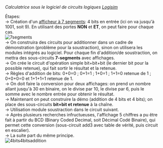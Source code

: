 *Calculatrice sous le logiciel de circuits logiques [Logisim](https://fr.wikipedia.org/wiki/Logisim)*

Étapes:<br/>
-> Création d'un [afficheur à 7 segments](https://www.linternaute.fr/dictionnaire/fr/definition/afficheur-7-segments/): 4 bits en entrée (ici on va jusqu'à 1001, soit 9). En utilisant des portes **NON** et **ET**, on peut faire pour chaque cas.<br/>
![7segments](https://user-images.githubusercontent.com/116813446/198298923-47e651c7-81fc-47f8-9f5f-eaed45dcc55e.PNG)<br/>
-> On construira des circuits pour additionner dans un cadre de démonstration (problème pour la soustraction), sinon on utilisera les modules intégrés au logiciel. Pour chaque fin d'addition/de soustraction, on mettra des sous-circuits **7-segments** avec affichages.<br/> 
-> On crée le circuit d'opération simple bit+bit+bit (le dernier bit pour la possible retenue), qui fait sortir le résultat et la retenue.<br/>
-> Règles d'addition de bits: 0+0=0 ; 0+1=1 ; 1+0=1 ; 1+1=0 retenue de 1 ; 0+0+0=0 et 1+1+1=1 retenue de 1.<br/>
-> On doit faire la conversion pour deux affichages: on prend un nombre allant jusqu'à 30 en binaire, on le divise par 10, le divise par 6, puis le somme avec le nombre entrée pour obtenir le résultat.<br/>
-> Maintenant on peut construire la démo (addition de 4 bits et 4 bits); on place des sous-circuits **bit+bit et retenue** à la chaîne.<br/>
-> Utilisation module soustraction dans le circuit suivant.<br/>
-> Après plusieurs recherches infructueuses, l'affichage 5 chiffres a pu être fait à partir du BCD (Binary Coded Decimal, soit Décimal Codé Binaire), qui permet cette conversion (sous-circuit add3 avec table de vérité, puis circuit en escalier).<br/>
-> La suite part du même principe.<br/>
![4bits4bitsaddition](https://user-images.githubusercontent.com/116813446/198297935-fbc2051d-cda0-480d-8651-8916a3f61566.PNG)



